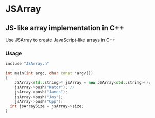 # JSArray
## JS-like array implementation in C++
Use JSArray to create JavaScript-like arrays in C++

### Usage
```cpp
include "JSArray.h"

int main(int argc, char const *argv[])
{
	JSArray<std::string>* jsArray = new JSArray<std::string>();
	jsArray->push("Kator"); //
	jsArray->push("James");
	jsArray->push("Jos");
	jsArray->push("Cpp");
  int jsArraySize = jsArray->size;
}
```
